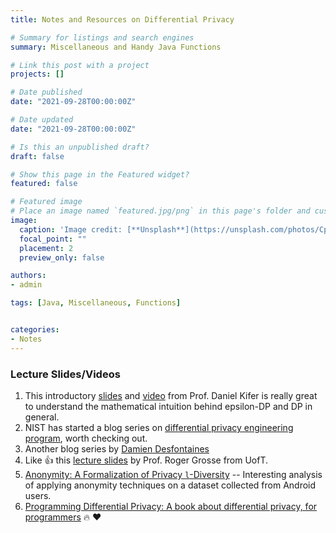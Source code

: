 ```yaml
---
title: Notes and Resources on Differential Privacy

# Summary for listings and search engines
summary: Miscellaneous and Handy Java Functions

# Link this post with a project
projects: []

# Date published
date: "2021-09-28T00:00:00Z"

# Date updated
date: "2021-09-28T00:00:00Z"

# Is this an unpublished draft?
draft: false

# Show this page in the Featured widget?
featured: false

# Featured image
# Place an image named `featured.jpg/png` in this page's folder and customize its options here.
image:
  caption: 'Image credit: [**Unsplash**](https://unsplash.com/photos/CpkOjOcXdUY)'
  focal_point: ""
  placement: 2
  preview_only: false

authors:
- admin

tags: [Java, Miscellaneous, Functions]


categories:
- Notes
---
```


### Lecture Slides/Videos

1. This introductory [slides](https://conference.nber.org/confer/2020/SI2020/ML/KiferIntroduction.pdf) and [video](https://www.youtube.com/watch?v=dQRhWRJgtSg) from Prof. Daniel Kifer is really great to understand the mathematical intuition behind epsilon-DP and DP in general. 
2. NIST has started a blog series on [differential privacy engineering program](https://www.nist.gov/itl/applied-cybersecurity/privacy-engineering/collaboration-space/focus-areas/de-id/dp-blog), worth checking out.
3. Another blog series by [Damien Desfontaines ](https://desfontain.es/privacy/friendly-intro-to-differential-privacy.html) 
4. Like 👍 this [lecture slides](https://www.cs.toronto.edu/~rgrosse/courses/csc2515_2019/slides/lec11-slides.pdf) by Prof. Roger Grosse from UofT.
5. [Anonymity: A Formalization of Privacy  `l`-Diversity](https://www.net.in.tum.de/fileadmin/TUM/NET/NET-2013-08-1/NET-2013-08-1_07.pdf) -- Interesting analysis of applying anonymity techniques on a dataset collected from Android users.
6. [ Programming Differential Privacy: A book about differential privacy, for programmers](https://programming-dp.com/index.html) 🔥 ❤️ 
